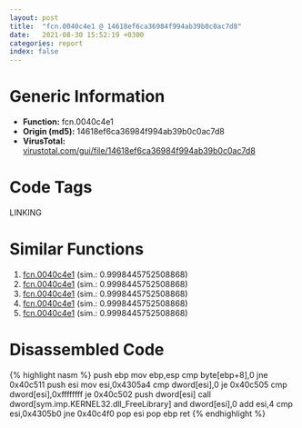 ```yaml
---
layout: post
title:  "fcn.0040c4e1 @ 14618ef6ca36984f994ab39b0c0ac7d8"
date:   2021-08-30 15:52:19 +0300
categories: report
index: false
---
```


# Generic Information
- **Function:** fcn.0040c4e1
- **Origin (md5):** 14618ef6ca36984f994ab39b0c0ac7d8
- **VirusTotal:** [virustotal.com/gui/file/14618ef6ca36984f994ab39b0c0ac7d8][virustotal_ref]

# Code Tags
<span class="tag" id="LINKING">LINKING</span>


# Similar Functions

1. [fcn.0040c4e1][similar_1_ref] (sim.: 0.9998445752508868)
2. [fcn.0040c4e1][similar_2_ref] (sim.: 0.9998445752508868)
3. [fcn.0040c4e1][similar_3_ref] (sim.: 0.9998445752508868)
4. [fcn.0040c4e1][similar_4_ref] (sim.: 0.9998445752508868)
5. [fcn.0040c4e1][similar_5_ref] (sim.: 0.9998445752508868)


# Disassembled Code

{% highlight nasm %}
push ebp
mov ebp,esp
cmp byte[ebp+8],0
jne 0x40c511
push esi
mov esi,0x4305a4
cmp dword[esi],0
je 0x40c505
cmp dword[esi],0xffffffff
je 0x40c502
push dword[esi]
call dword[sym.imp.KERNEL32.dll_FreeLibrary]
and dword[esi],0
add esi,4
cmp esi,0x4305b0
jne 0x40c4f0
pop esi
pop ebp
ret 
{% endhighlight %}


[similar_1_ref]: /report/fcn.0040c4e1@392603f57220d3cbcf6b89fd2a3b66d1
[similar_2_ref]: /report/fcn.0040c4e1@1ff43aa97f19dc8543aeaa1cd53e3885
[similar_3_ref]: /report/fcn.0040c4e1@c0fbfc4cef1ecede556cacbbe4d7ee86
[similar_4_ref]: /report/fcn.0040c4e1@ce89505d1998cb8719c6ac390eeeb98e
[similar_5_ref]: /report/fcn.0040c4e1@c306da4f141a92c569dc12829e8ed848
[virustotal_ref]: https://www.virustotal.com/gui/file/14618ef6ca36984f994ab39b0c0ac7d8